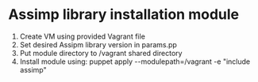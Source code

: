 # Assimp library installation module
1. Create VM using provided Vagrant file
2. Set desired Assipm library version in params.pp
3. Put module directory to /vagrant shared directory
3. Install module using:
puppet apply --modulepath=/vagrant -e "include assimp"
